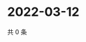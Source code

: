 # 2022-03-12

共 0 条

<!-- BEGIN WEIBO -->
<!-- 最后更新时间 Sat Mar 12 2022 17:00:29 GMT+0800 (China Standard Time) -->

<!-- END WEIBO -->
